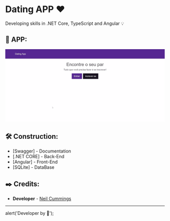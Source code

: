 # Dating APP ❤️
Developing skills in .NET Core, TypeScript and Angular 💡 

## :pushpin: APP:

![Alt text](https://github.com/LuuanOliveira/DatingApp/blob/develop/client/src/assets/GIF.gif)

## 🛠️ Construction:

* [Swagger] - Documentation
* [.NET CORE] - Back-End
* [Angular] - Front-End
* [SQLite] - DataBase

## ✒️ Credits:

* **Developer** - [Neil Cummings](https://github.com/TryCatchLearn)

---
alert('Developer by 💙');
